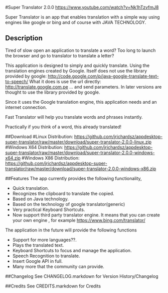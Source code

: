#Super Translator 2.0.0
https://www.youtube.com/watch?v=Nk1hTzvfmJ8

Super Translator is an app that enables translation with a simple way using engines like google or bing and of course with JAVA TECHNOLOGY.

## Description

Tired of slow open an application to translate a word?
Too long to launch the browser and go to translator to translate a letter?

This application is designed to simply and quickly translate. Using the translation engines created by Google.
Itself does not use the library provided by google:
http://code.google.com/p/java-google-translate-text-to-speech/
What it does is use the url directly:
http://translate.google.com.pe ... and send parameters.
In later versions are thought to use the library provided by google.

Since it uses the Google translation engine, this application needs and an internet connection.

Fast Translator will help you translate words and phrases instantly.

Practically if you think of a word, this already translated!

##Download
#Linux Distribution:
https://github.com/jrichardsz/appdesktop-super-translator/raw/master/download/super-translator-2.0.0-linux.zip
#Windows X64 Distribution:
https://github.com/jrichardsz/appdesktop-super-translator/raw/master/download/super-translator-2.0.0-windows-x64.zip
#Windows X86 Distribution:
https://github.com/jrichardsz/appdesktop-super-translator/raw/master/download/super-translator-2.0.0-windows-x86.zip

##Features
The app currently provides the following functionality,

  * Quick translation.
  * Recognizes the clipboard to translate the copied.
  * Based on Java technology.
  * Based on the technology of google translator(generic)
  * Very practical Keyboard Shortcuts.
  * Now support third party translator engine. It means that you can create your own engine , for example https://www.bing.com/translator/
  
The application in the future will provide the following functions

   * Support for more languages??.
   * Plays the translated text.
   * Keyboard Shortcuts to focus and manage the application.
   * Speech Recognition to translate.
   * Insert Google API in full.
   * Many more that the community can provide.



##Changelog
See CHANGELOG.markdown for Version History/Changelog

##Credits
See CREDITS.markdown for Credits
